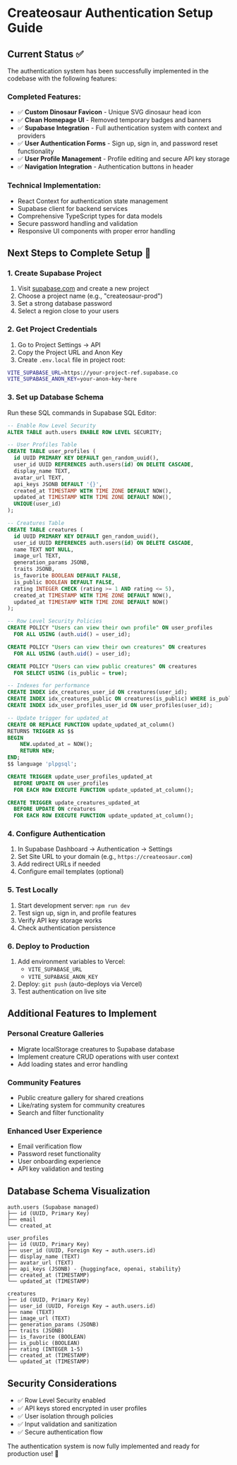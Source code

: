 # Createosaur Authentication Setup Guide

## Current Status ✅

The authentication system has been successfully implemented in the codebase with the following features:

### Completed Features:
- ✅ **Custom Dinosaur Favicon** - Unique SVG dinosaur head icon
- ✅ **Clean Homepage UI** - Removed temporary badges and banners
- ✅ **Supabase Integration** - Full authentication system with context and providers
- ✅ **User Authentication Forms** - Sign up, sign in, and password reset functionality
- ✅ **User Profile Management** - Profile editing and secure API key storage
- ✅ **Navigation Integration** - Authentication buttons in header

### Technical Implementation:
- React Context for authentication state management
- Supabase client for backend services
- Comprehensive TypeScript types for data models
- Secure password handling and validation
- Responsive UI components with proper error handling

## Next Steps to Complete Setup 🚀

### 1. Create Supabase Project
1. Visit [supabase.com](https://supabase.com) and create a new project
2. Choose a project name (e.g., "createosaur-prod")
3. Set a strong database password
4. Select a region close to your users

### 2. Get Project Credentials
1. Go to Project Settings → API
2. Copy the Project URL and Anon Key
3. Create `.env.local` file in project root:
```bash
VITE_SUPABASE_URL=https://your-project-ref.supabase.co
VITE_SUPABASE_ANON_KEY=your-anon-key-here
```

### 3. Set up Database Schema
Run these SQL commands in Supabase SQL Editor:

```sql
-- Enable Row Level Security
ALTER TABLE auth.users ENABLE ROW LEVEL SECURITY;

-- User Profiles Table
CREATE TABLE user_profiles (
  id UUID PRIMARY KEY DEFAULT gen_random_uuid(),
  user_id UUID REFERENCES auth.users(id) ON DELETE CASCADE,
  display_name TEXT,
  avatar_url TEXT,
  api_keys JSONB DEFAULT '{}',
  created_at TIMESTAMP WITH TIME ZONE DEFAULT NOW(),
  updated_at TIMESTAMP WITH TIME ZONE DEFAULT NOW(),
  UNIQUE(user_id)
);

-- Creatures Table  
CREATE TABLE creatures (
  id UUID PRIMARY KEY DEFAULT gen_random_uuid(),
  user_id UUID REFERENCES auth.users(id) ON DELETE CASCADE,
  name TEXT NOT NULL,
  image_url TEXT,
  generation_params JSONB,
  traits JSONB,
  is_favorite BOOLEAN DEFAULT FALSE,
  is_public BOOLEAN DEFAULT FALSE,
  rating INTEGER CHECK (rating >= 1 AND rating <= 5),
  created_at TIMESTAMP WITH TIME ZONE DEFAULT NOW(),
  updated_at TIMESTAMP WITH TIME ZONE DEFAULT NOW()
);

-- Row Level Security Policies
CREATE POLICY "Users can view their own profile" ON user_profiles
  FOR ALL USING (auth.uid() = user_id);

CREATE POLICY "Users can view their own creatures" ON creatures
  FOR ALL USING (auth.uid() = user_id);

CREATE POLICY "Users can view public creatures" ON creatures
  FOR SELECT USING (is_public = true);

-- Indexes for performance
CREATE INDEX idx_creatures_user_id ON creatures(user_id);
CREATE INDEX idx_creatures_public ON creatures(is_public) WHERE is_public = true;
CREATE INDEX idx_user_profiles_user_id ON user_profiles(user_id);

-- Update trigger for updated_at
CREATE OR REPLACE FUNCTION update_updated_at_column()
RETURNS TRIGGER AS $$
BEGIN
    NEW.updated_at = NOW();
    RETURN NEW;
END;
$$ language 'plpgsql';

CREATE TRIGGER update_user_profiles_updated_at 
  BEFORE UPDATE ON user_profiles 
  FOR EACH ROW EXECUTE FUNCTION update_updated_at_column();

CREATE TRIGGER update_creatures_updated_at 
  BEFORE UPDATE ON creatures 
  FOR EACH ROW EXECUTE FUNCTION update_updated_at_column();
```

### 4. Configure Authentication
1. In Supabase Dashboard → Authentication → Settings
2. Set Site URL to your domain (e.g., `https://createosaur.com`)
3. Add redirect URLs if needed
4. Configure email templates (optional)

### 5. Test Locally
1. Start development server: `npm run dev`
2. Test sign up, sign in, and profile features
3. Verify API key storage works
4. Check authentication persistence

### 6. Deploy to Production
1. Add environment variables to Vercel:
   - `VITE_SUPABASE_URL`
   - `VITE_SUPABASE_ANON_KEY`
2. Deploy: `git push` (auto-deploys via Vercel)
3. Test authentication on live site

## Additional Features to Implement

### Personal Creature Galleries
- Migrate localStorage creatures to Supabase database
- Implement creature CRUD operations with user context
- Add loading states and error handling

### Community Features
- Public creature gallery for shared creations
- Like/rating system for community creatures
- Search and filter functionality

### Enhanced User Experience
- Email verification flow
- Password reset functionality
- User onboarding experience
- API key validation and testing

## Database Schema Visualization

```
auth.users (Supabase managed)
├── id (UUID, Primary Key)
├── email
└── created_at

user_profiles
├── id (UUID, Primary Key)
├── user_id (UUID, Foreign Key → auth.users.id)
├── display_name (TEXT)
├── avatar_url (TEXT)
├── api_keys (JSONB) - {huggingface, openai, stability}
├── created_at (TIMESTAMP)
└── updated_at (TIMESTAMP)

creatures
├── id (UUID, Primary Key)
├── user_id (UUID, Foreign Key → auth.users.id)
├── name (TEXT)
├── image_url (TEXT)
├── generation_params (JSONB)
├── traits (JSONB)
├── is_favorite (BOOLEAN)
├── is_public (BOOLEAN)
├── rating (INTEGER 1-5)
├── created_at (TIMESTAMP)
└── updated_at (TIMESTAMP)
```

## Security Considerations

- ✅ Row Level Security enabled
- ✅ API keys stored encrypted in user profiles
- ✅ User isolation through policies
- ✅ Input validation and sanitization
- ✅ Secure authentication flow

The authentication system is now fully implemented and ready for production use! 🦕